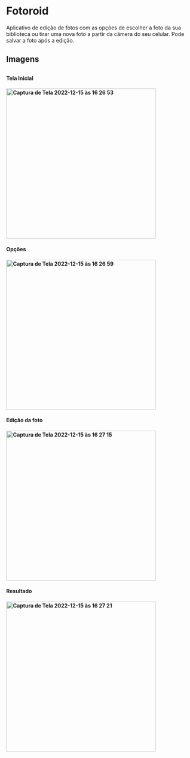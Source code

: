 # Fotoroid
Aplicativo de edição de fotos com as opções de escolher a foto da sua biblioteca ou tirar uma nova foto a partir da câmera do seu celular. Pode salvar a foto após a edição.

<h2>Imagens<h2>

<h4>Tela Inicial<h4>
<img width="400" alt="Captura de Tela 2022-12-15 às 16 26 53" src="https://user-images.githubusercontent.com/107012585/207950302-12d2176c-27d0-47cb-af81-3af6c6977ec8.png">

<h4>Opções<h4>
 <img width="400" alt="Captura de Tela 2022-12-15 às 16 26 59" src="https://user-images.githubusercontent.com/107012585/207950313-b6f42a44-da4e-4927-a03a-e367d73ea5d3.png">

<h4>Edição da foto<h4>
<img width="400" alt="Captura de Tela 2022-12-15 às 16 27 15" src="https://user-images.githubusercontent.com/107012585/207950324-2ef12367-3403-4908-b8aa-b22fdb823049.png">

<h4>Resultado<h4>
<img width="400" alt="Captura de Tela 2022-12-15 às 16 27 21" src="https://user-images.githubusercontent.com/107012585/207950335-48d02f9c-dba2-48b5-9a08-fef781e7e8bd.png">
